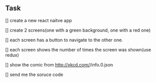 ## Task 
[] create a new react naitve app

[] create 2 screens(one with a green background, one with a red one)

[] each screen has a button to navigate to the other one. 

[] each screen shows the number of times the screen was shown(use redux)

[] show the comic from http://xkcd.com/<numberOfTimesTheScreenIsShown>/info.0.json
  
[] send me the soruce code
